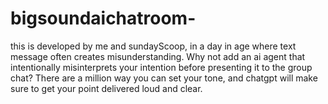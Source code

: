 # bigsoundaichatroom-
this is developed by me and sundayScoop, in a day in age where text message often creates misunderstanding. Why not add an ai agent that intentionally misinterprets your intention before presenting it to the group chat? There are a million way you can set your tone, and chatgpt will make sure to get your point delivered loud and clear.
